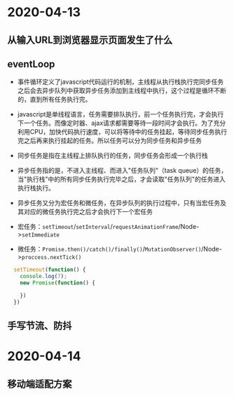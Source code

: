 # 2020-04-13

## 从输入URL到浏览器显示页面发生了什么

## eventLoop
 - 事件循环定义了javascript代码运行的机制，主线程从执行栈执行完同步任务之后会去异步队列中获取异步任务添加到主线程中执行，这个过程是循环不断的，直到所有任务执行完。

 - javascript是单线程语言，任务需要排队执行，前一个任务执行完，才会执行下一个任务。而像定时器、ajax请求都需要等待一段时间才会执行。为了充分利用CPU，加快代码执行速度，可以将等待中的任务挂起，等待同步任务执行完之后再来执行挂起的任务。所以任务可以分为同步任务和异步任务
 
 - 同步任务是指在主线程上排队执行的任务，同步任务会形成一个执行栈

 - 异步任务指的是，不进入主线程、而进入"任务队列"（task queue）的任务，当"执行栈"中的所有同步任务执行完毕之后，才会读取"任务队列"的任务进入执行栈执行。

 - 异步任务又分为宏任务和微任务，在异步队列的执行过程中，只有当宏任务及其对应的微任务执行完之后才会执行下一个宏任务

 - 宏任务：`setTimeout`/`setInterval`/`requestAnimationFrame`/Node->`setImmediate`
 - 微任务：`Promise.then()/catch()/finally()`/`MutationObserver()`/Node->`proccess.nextTick()`

```javascript
  setTimeout(function() {
    console.log(7);
    new Promise(function() {

    })
  })
```
## 手写节流、防抖

# 2020-04-14 

## 移动端适配方案